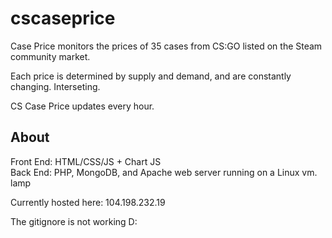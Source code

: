 # cscaseprice
Case Price monitors the prices of 35 cases from CS:GO listed on the Steam community market.

Each price is determined by supply and demand, and are constantly changing. Interseting.

CS Case Price updates every hour.

## About
Front End: HTML/CSS/JS + Chart JS
<br> 
Back End: PHP, MongoDB, and Apache web server running on a Linux vm. lamp

Currently hosted here: 104.198.232.19

The gitignore is not working D:
